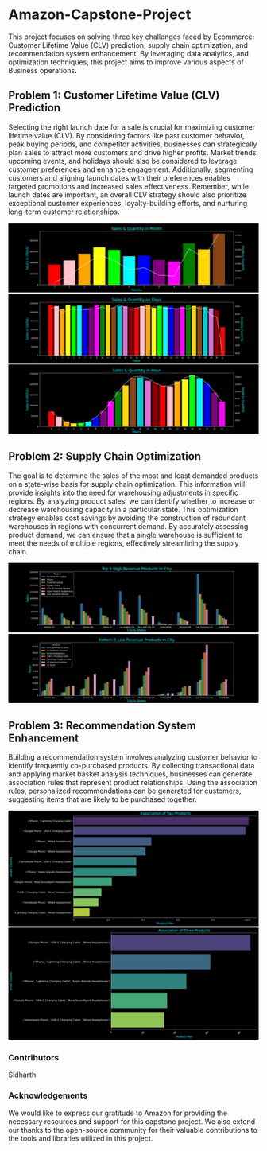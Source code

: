 # Amazon-Capstone-Project
This project focuses on solving three key challenges faced by Ecommerce: Customer Lifetime Value (CLV) prediction, supply chain optimization, and recommendation system enhancement. By leveraging data analytics, and optimization techniques, this project aims to improve various aspects of Business operations.

## Problem 1: Customer Lifetime Value (CLV) Prediction
Selecting the right launch date for a sale is crucial for maximizing customer lifetime value (CLV). By considering factors like past customer behavior, peak buying periods, and competitor activities, businesses can strategically plan sales to attract more customers and drive higher profits. Market trends, upcoming events, and holidays should also be considered to leverage customer preferences and enhance engagement. Additionally, segmenting customers and aligning launch dates with their preferences enables targeted promotions and increased sales effectiveness. Remember, while launch dates are important, an overall CLV strategy should also prioritize exceptional customer experiences, loyalty-building efforts, and nurturing long-term customer relationships. 

![Sales according to Month](Image/month_sales.png)
![Sales according to Day](Image/day_sales.png)
![Sales according to Hour](Image/hour_sales.png)

## Problem 2: Supply Chain Optimization
The goal is to determine the sales of the most and least demanded products on a state-wise basis for supply chain optimization. This information will provide insights into the need for warehousing adjustments in specific regions. By analyzing product sales, we can identify whether to increase or decrease warehousing capacity in a particular state. This optimization strategy enables cost savings by avoiding the construction of redundant warehouses in regions with concurrent demand. By accurately assessing product demand, we can ensure that a single warehouse is sufficient to meet the needs of multiple regions, effectively streamlining the supply chain. 

![Sales of Top 5 product in Cities](Image/Top_5_Product_in_City_sales.png)
![Sales of Bottom 5 product in Cities](Image/Bottom_5_Product_in_City_sales.png)

## Problem 3: Recommendation System Enhancement
Building a recommendation system involves analyzing customer behavior to identify frequently co-purchased products. By collecting transactional data and applying market basket analysis techniques, businesses can generate association rules that represent product relationships. Using the association rules, personalized recommendations can be generated for customers, suggesting items that are likely to be purchased together. 

![Two product association](Image/Two_product_association.png)
![Three product association](Image/Three_product_association.png)

### Contributors
Sidharth

### Acknowledgements
We would like to express our gratitude to Amazon for providing the necessary resources and support for this capstone project. We also extend our thanks to the open-source community for their valuable contributions to the tools and libraries utilized in this project.





